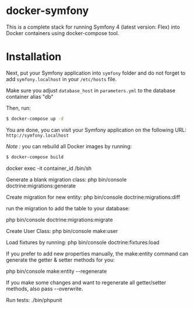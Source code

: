 docker-symfony
==============

This is a complete stack for running Symfony 4 (latest version: Flex) 
into Docker containers using docker-compose tool.

# Installation

Next, put your Symfony application into `symfony` folder 
and do not forget to add `symfony.localhost` in your `/etc/hosts` file.

Make sure you adjust `database_host` in `parameters.yml` to the database 
container alias "db"

Then, run:

```bash
$ docker-compose up -d
```

You are done, you can visit your Symfony application 
on the following URL:
`http://symfony.localhost`

_Note :_ you can rebuild all Docker images by running:

```bash
$ docker-compose build
```

docker exec -it container_id /bin/sh

Generate a blank migration class:
php bin/console doctrine:migrations:generate

Create migration for new entity:
php bin/console doctrine:migrations:diff

run the migration to add the table to your database:

php bin/console doctrine:migrations:migrate

Create User Class:
php bin/console make:user

Load fixtures by running: 
php bin/console doctrine:fixtures:load

If you prefer to add new properties manually, the make:entity command can generate the getter & setter methods for you:

php bin/console make:entity --regenerate

If you make some changes and want to regenerate all getter/setter methods, also pass --overwrite.

Run tests:
./bin/phpunit
